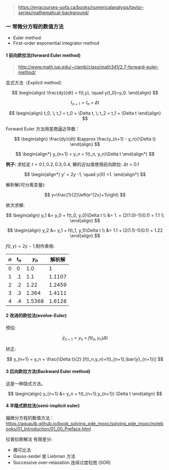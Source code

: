 > https://engcourses-uofa.ca/books/numericalanalysis/taylor-series/mathematical-background/

### 一 常微分方程的数值方法

- Euler method
- First-order exponential integrator method

#### 1 前向欧拉法(forward Euler method)

> http://www.math.iup.edu/~clamb/class/math341/2.7-forward-euler-method/

显式方法（Explicit method）

$$
\begin{align}
    \frac{dy}{dt} = f(t,y), \quad y(t_0)=y_0.
\end{align}
$$

$$
t_{n+1} = t_n + \Delta t
$$

$$
\begin{align}
    t_0, \;  t_1 = t_0 + \Delta t, \; t_2 = t_1 + \Delta t
\end{align}
$$

Forward Euler 方法用差商逼近导数：

$$
\begin{align}
  \frac{dy}{dt}   &\approx \frac{y_{n+1} - y_n}{\Delta t}
  \end{align}
$$

$$
\begin{align*}
    y_{n+1} = y_n + f(t_n, y_n)\Delta t
\end{align*}
$$

**例子:**
求给定 $t=0.1,0.2,0.3,0.4$, 解的近似值使用前向欧拉: $\Delta t = 0.1$

$$
\begin{align*}
    y' = 2y -1; \quad y(0) =1.
  \end{align*}
$$

解析解(可分离变量):

$$
y=\frac{1}{2}\left(e^{2x}+1\right)
$$

依次求解:

$$
\begin{align}
    y_1 &= y_0 + f(t_0, y_0)\Delta t \\
        &= 1. + (2(1.0)-1)(0.1) = 1.1 \\
  \end{align}
$$

$$
\begin{align}
    y_2 &= y_1 + f(t_1, y_1)\Delta t \\
        &= 1.1 + (2(1.1)-1)(0.1) = 1.22
  \end{align}
$$

$f(t,y) = 2y-1$,制作表格:

| $n$ | $t_n$ | $y_n$  | 解析解 |
| --- | ----- | ------ | ------ |
| 0   | 0     | 1.0    | 1      |
| 1   | .1    | 1.1    | 1.1107 |
| 2   | .2    | 1.22   | 1.2459 |
| 3   | .3    | 1.364  | 1.4111 |
| 4   | .4    | 1.5368 | 1.6128 |

#### 2 改进的欧拉法(evolve-Euler)

预估:

$$
\bar{y}_{n+1} = y_n + f(t_n,y_n)\Delta t
$$

矫正:

$$
y_{n+1} = y_n + \frac{\Delta t}{2} [f(t_n,y_n)+f(t_{n+1},\bar{y}_{n+1})]
$$

#### 3 后向欧拉方法(Backward Euler method)

这是一种隐式方法。

$$
\begin{align}
    y_{n+1} &= y_n + f(t_{n+1},y_{n+1}) \Delta t
  \end{align}
$$

#### 4 半隐式欧拉法(semi-implicit euler)

偏微分方程的数值方法：
https://aquaulb.github.io/book_solving_pde_mooc/solving_pde_mooc/notebooks/01_Introduction/01_00_Preface.html

拉普拉斯解法
有限差分:

- 雅可比法
- Gauss-seidel 或 Liebman 方法
- Successive over-relaxation 连续过度松弛 (SOR)
